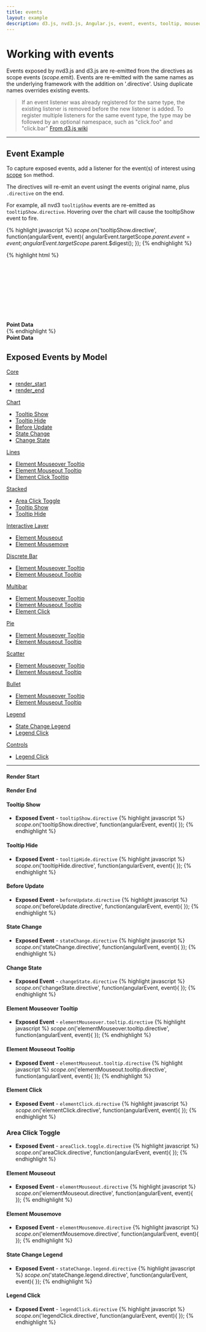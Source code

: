 ```yaml
---
title: events
layout: example
description: d3.js, nvd3.js, Angular.js, event, events, tooltip, mouseover, mouseout, mousemove
---
```


<script>
    var app = angular.module("nvd3TestApp", ['nvd3ChartDirectives']);

    function ExampleCtrl($scope){

        $scope.exampleData = [
            {
                "key" : "Quantity" ,
                "bar": true,
                "values" : [ [ 1136005200000 , 1271000.0] , [ 1138683600000 , 1271000.0] , [ 1141102800000 , 1271000.0] , [ 1143781200000 , 0] , [ 1146369600000 , 0] , [ 1149048000000 , 0] , [ 1151640000000 , 0] , [ 1154318400000 , 0] , [ 1156996800000 , 0] , [ 1159588800000 , 3899486.0] , [ 1162270800000 , 3899486.0] , [ 1164862800000 , 3899486.0] , [ 1167541200000 , 3564700.0] , [ 1170219600000 , 3564700.0] , [ 1172638800000 , 3564700.0] , [ 1175313600000 , 2648493.0] , [ 1177905600000 , 2648493.0] , [ 1180584000000 , 2648493.0] , [ 1183176000000 , 2522993.0] , [ 1185854400000 , 2522993.0] , [ 1188532800000 , 2522993.0] , [ 1191124800000 , 2906501.0] , [ 1193803200000 , 2906501.0] , [ 1196398800000 , 2906501.0] , [ 1199077200000 , 2206761.0] , [ 1201755600000 , 2206761.0] , [ 1204261200000 , 2206761.0] , [ 1206936000000 , 2287726.0] , [ 1209528000000 , 2287726.0] , [ 1212206400000 , 2287726.0] , [ 1214798400000 , 2732646.0] , [ 1217476800000 , 2732646.0] , [ 1220155200000 , 2732646.0] , [ 1222747200000 , 2599196.0] , [ 1225425600000 , 2599196.0] , [ 1228021200000 , 2599196.0] , [ 1230699600000 , 1924387.0] , [ 1233378000000 , 1924387.0] , [ 1235797200000 , 1924387.0] , [ 1238472000000 , 1756311.0] , [ 1241064000000 , 1756311.0] , [ 1243742400000 , 1756311.0] , [ 1246334400000 , 1743470.0] , [ 1249012800000 , 1743470.0] , [ 1251691200000 , 1743470.0] , [ 1254283200000 , 1519010.0] , [ 1256961600000 , 1519010.0] , [ 1259557200000 , 1519010.0] , [ 1262235600000 , 1591444.0] , [ 1264914000000 , 1591444.0] , [ 1267333200000 , 1591444.0] , [ 1270008000000 , 1543784.0] , [ 1272600000000 , 1543784.0] , [ 1275278400000 , 1543784.0] , [ 1277870400000 , 1309915.0] , [ 1280548800000 , 1309915.0] , [ 1283227200000 , 1309915.0] , [ 1285819200000 , 1331875.0] , [ 1288497600000 , 1331875.0] , [ 1291093200000 , 1331875.0] , [ 1293771600000 , 1331875.0] , [ 1296450000000 , 1154695.0] , [ 1298869200000 , 1154695.0] , [ 1301544000000 , 1194025.0] , [ 1304136000000 , 1194025.0] , [ 1306814400000 , 1194025.0] , [ 1309406400000 , 1194025.0] , [ 1312084800000 , 1194025.0] , [ 1314763200000 , 1244525.0] , [ 1317355200000 , 475000.0] , [ 1320033600000 , 475000.0] , [ 1322629200000 , 475000.0] , [ 1325307600000 , 690033.0] , [ 1327986000000 , 690033.0] , [ 1330491600000 , 690033.0] , [ 1333166400000 , 514733.0] , [ 1335758400000 , 514733.0]]
            },
            {
                "key" : "Price" ,
                "values" : [ [ 1136005200000 , 71.89] , [ 1138683600000 , 75.51] , [ 1141102800000 , 68.49] , [ 1143781200000 , 62.72] , [ 1146369600000 , 70.39] , [ 1149048000000 , 59.77] , [ 1151640000000 , 57.27] , [ 1154318400000 , 67.96] , [ 1156996800000 , 67.85] , [ 1159588800000 , 76.98] , [ 1162270800000 , 81.08] , [ 1164862800000 , 91.66] , [ 1167541200000 , 84.84] , [ 1170219600000 , 85.73] , [ 1172638800000 , 84.61] , [ 1175313600000 , 92.91] , [ 1177905600000 , 99.8] , [ 1180584000000 , 121.191] , [ 1183176000000 , 122.04] , [ 1185854400000 , 131.76] , [ 1188532800000 , 138.48] , [ 1191124800000 , 153.47] , [ 1193803200000 , 189.95] , [ 1196398800000 , 182.22] , [ 1199077200000 , 198.08] , [ 1201755600000 , 135.36] , [ 1204261200000 , 125.02] , [ 1206936000000 , 143.5] , [ 1209528000000 , 173.95] , [ 1212206400000 , 188.75] , [ 1214798400000 , 167.44] , [ 1217476800000 , 158.95] , [ 1220155200000 , 169.53] , [ 1222747200000 , 113.66] , [ 1225425600000 , 107.59] , [ 1228021200000 , 92.67] , [ 1230699600000 , 85.35] , [ 1233378000000 , 90.13] , [ 1235797200000 , 89.31] , [ 1238472000000 , 105.12] , [ 1241064000000 , 125.83] , [ 1243742400000 , 135.81] , [ 1246334400000 , 142.43] , [ 1249012800000 , 163.39] , [ 1251691200000 , 168.21] , [ 1254283200000 , 185.35] , [ 1256961600000 , 188.5] , [ 1259557200000 , 199.91] , [ 1262235600000 , 210.732] , [ 1264914000000 , 192.063] , [ 1267333200000 , 204.62] , [ 1270008000000 , 235.0] , [ 1272600000000 , 261.09] , [ 1275278400000 , 256.88] , [ 1277870400000 , 251.53] , [ 1280548800000 , 257.25] , [ 1283227200000 , 243.1] , [ 1285819200000 , 283.75] , [ 1288497600000 , 300.98] , [ 1291093200000 , 311.15] , [ 1293771600000 , 322.56] , [ 1296450000000 , 339.32] , [ 1298869200000 , 353.21] , [ 1301544000000 , 348.5075] , [ 1304136000000 , 350.13] , [ 1306814400000 , 347.83] , [ 1309406400000 , 335.67] , [ 1312084800000 , 390.48] , [ 1314763200000 , 384.83] , [ 1317355200000 , 381.32] , [ 1320033600000 , 404.78] , [ 1322629200000 , 382.2] , [ 1325307600000 , 405.0] , [ 1327986000000 , 456.48] , [ 1330491600000 , 542.44] , [ 1333166400000 , 599.55] , [ 1335758400000 , 583.98] ]
            }
        ];

        $scope.xAxisTickFormatFunction = function(){
            return function(d){
                return d3.time.format('%Y')(new Date(d));
            }
        }

        $scope.event = {point:[]};

        $scope.$on('tooltipShow.directive', function(angularEvent, event){
            angularEvent.targetScope.$parent.event = event;
            angularEvent.targetScope.$parent.$digest();
        });

    }
</script>

Working with events
=========================

Events exposed by nvd3.js and d3.js are re-emitted from the directives as scope events ($scope.$emit).  Events are re-emitted with the same names as the underlying framework with the addition on '.directive'.  Using duplicate names overrides existing events.

> If an event listener was already registered for the same type, the existing listener is removed before the new listener is added. To register multiple listeners for the same event type, the type may be followed by an optional namespace, such as "click.foo" and "click.bar"
> [From d3.js wiki](https://github.com/mbostock/d3/wiki/Internals#events)

---

## Event Example

To capture exposed events, add a listener for the event(s) of interest using [scope](http://docs.angularjs.org/api/ng.$rootScope.Scope) `$on` method.

The directives will re-emit an event usingt the events original name, plus `.directive` on the end.

For example, all nvd3 `tooltipShow` events are re-emitted as `tooltipShow.directive`.  Hovering over the chart will cause the tooltipShow event to fire.

{% highlight javascript %}
$scope.$on('tooltipShow.directive', function(angularEvent, event){
    angularEvent.targetScope.$parent.event = event;
    angularEvent.targetScope.$parent.$digest();
});
{% endhighlight %}


{% highlight html %}
<div ng-controller="ExampleCtrl">
	<nvd3-line-chart
    	data="exampleData"
        id="exampleId"
        interactive="true"
        xAxisTickFormat="xAxisTickFormatFunction()"
        showXAxis="true"
        showYAxis="true">
        	<svg></svg>
    </nvd3-line-chart>
    <div><b>Point Data</b>
        <div ng-repeat="point in event.point">
            <div ng-bind="point"></div>
        </div>
    </div>
</div>
{% endhighlight %}

<div ng-controller="ExampleCtrl">
	<nvd3-line-chart
    	data="exampleData"
        id="exampleId"
        interactive="true"
        width="550"
        height="300"
        xAxisTickFormat="xAxisTickFormatFunction()"
        showXAxis="true"
        showYAxis="true">
    </nvd3-line-chart>
    <div><b>Point Data</b>
        <div ng-repeat="point in event.point">
            <div ng-bind="point"></div>
        </div>
    </div>
</div>

## Exposed Events by Model

[Core]()
* [render_start](#render_start)
* [render_end](#render_end)

[Chart]()

* [Tooltip Show](#Tooltip-Show)
* [Tooltip Hide](#Tooltip-Hide)
* [Before Update](#Before-Update)
* [State Change](#State-Change)
* [Change State](#Change-State)

[Lines]()
* [Element Mouseover Tooltip](#Element-Mouseover-Tooltip)
* [Element Mouseout Tooltip](#Element-Mouseout-Tooltip)
* [Element Click Tooltip](#Element-Click-Tooltip)

[Stacked](#Stacked)
* [Area Click Toggle](#Area-Click-Toggle)
* [Tooltip Show](#Tooltip-Show)
* [Tooltip Hide](#Tooltip-Hide)

[Interactive Layer](#Interactive-Layer)
* [Element Mouseout](#Element-Mouseout)
* [Element Mousemove](#Element-Mousemove)

[Discrete Bar](#Discrete-Bar)
* [Element Mouseover Tooltip](#Element-Mouseover-Tooltip)
* [Element Mouseout Tooltip](#Element-Mouseout-Tooltip)

[Multibar](#Multibar)
* [Element Mouseover Tooltip](#Element-Mouseover-Tooltip)
* [Element Mouseout Tooltip](#Element-Mouseout-Tooltip)
* [Element Click](#Element-Click)

[Pie](#Pie)
* [Element Mouseover Tooltip](#Element-Mouseover-Tooltip)
* [Element Mouseout Tooltip](#Element-Mouseout-Tooltip)

[Scatter](#Scatter)
* [Element Mouseover Tooltip](#Element-Mouseover-Tooltip)
* [Element Mouseout Tooltip](#Element-Mouseout-Tooltip)

[Bullet](#Bullet)
* [Element Mouseover Tooltip](#Element-Mouseover-Tooltip)
* [Element Mouseout Tooltip](#Element-Mouseout-Tooltip)

[Legend](#Legend)
* [State Change Legend](#State-Change-Legend)
* [Legend Click](#Legend-Click)

[Controls](#Controls)
* [Legend Click](#Legend-Click)

---

#### <a id="render_start"></a>Render Start

#### <a id="render_end"></a>Render End


#### <a id="Tooltip-Show"></a>Tooltip Show
* **Exposed Event** - `tooltipShow.directive`
{% highlight javascript %}
$scope.$on('tooltipShow.directive', function(angularEvent, event){
});
{% endhighlight %}

#### <a id="Tooltip-Hide"></a>Tooltip Hide
* **Exposed Event** - `tooltipHide.directive`
{% highlight javascript %}
$scope.$on('tooltipHide.directive', function(angularEvent, event){
});
{% endhighlight %}

#### <a id="Before-Update"></a>Before Update
* **Exposed Event** - `beforeUpdate.directive`
{% highlight javascript %}
$scope.$on('beforeUpdate.directive', function(angularEvent, event){
});
{% endhighlight %}

#### <a id="State-Change"></a>State Change
* **Exposed Event** - `stateChange.directive`
{% highlight javascript %}
$scope.$on('stateChange.directive', function(angularEvent, event){
});
{% endhighlight %}

#### <a id="Change-State"></a>Change State
* **Exposed Event** - `changeState.directive`
{% highlight javascript %}
$scope.$on('changeState.directive', function(angularEvent, event){
});
{% endhighlight %}

#### <a id="Element-Mouseover-Tooltip"></a>Element Mouseover Tooltip
* **Exposed Event** - `elementMouseover.tooltip.directive`
{% highlight javascript %}
$scope.$on('elementMouseover.tooltip.directive', function(angularEvent, event){
});
{% endhighlight %}

#### <a id="Element-Mouseout-Tooltip"></a>Element Mouseout Tooltip
* **Exposed Event** - `elementMouseout.tooltip.directive`
{% highlight javascript %}
$scope.$on('elementMouseout.tooltip.directive', function(angularEvent, event){
});
{% endhighlight %}

#### <a id="Element-Click"></a>Element Click
* **Exposed Event** - `elementClick.directive`
{% highlight javascript %}
$scope.$on('elementClick.directive', function(angularEvent, event){
});
{% endhighlight %}

### <a id="Area-Click-Toggle"></a>Area Click Toggle
* **Exposed Event** - `areaClick.toggle.directive`
{% highlight javascript %}
$scope.$on('areaClick.directive', function(angularEvent, event){
});
{% endhighlight %}

#### <a id="Element-Mouseout"></a>Element Mouseout
* **Exposed Event** - `elementMouseout.directive`
{% highlight javascript %}
$scope.$on('elementMouseout.directive', function(angularEvent, event){
});
{% endhighlight %}

#### <a id="Element-Mousemove"></a>Element Mousemove
* **Exposed Event** - `elementMousemove.directive`
{% highlight javascript %}
$scope.$on('elementMousemove.directive', function(angularEvent, event){
});
{% endhighlight %}

#### <a id="State-Change-Legend"></a>State Change Legend
* **Exposed Event** - `stateChange.legend.directive`
{% highlight javascript %}
$scope.$on('stateChange.legend.directive', function(angularEvent, event){
});
{% endhighlight %}

#### <a id="Legend-Click"></a>Legend Click
* **Exposed Event** - `legendClick.directive`
{% highlight javascript %}
$scope.$on('legendClick.directive', function(angularEvent, event){
});
{% endhighlight %}



